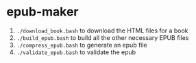 # epub-maker

1. `./download_book.bash` to download the HTML files for a book
1. `./build_epub.bash` to build all the other necessary EPUB files
1. `./compress_epub.bash` to generate an epub file
1. `./validate_epub.bash` to validate the epub